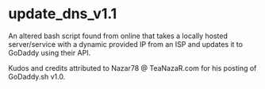 # update_dns_v1.1
An altered bash script found from online that takes a locally hosted server/service with a dynamic provided IP from an ISP and updates it to GoDaddy using their API.

Kudos and credits attributed to Nazar78 @ TeaNazaR.com for his posting of GoDaddy.sh v1.0.
